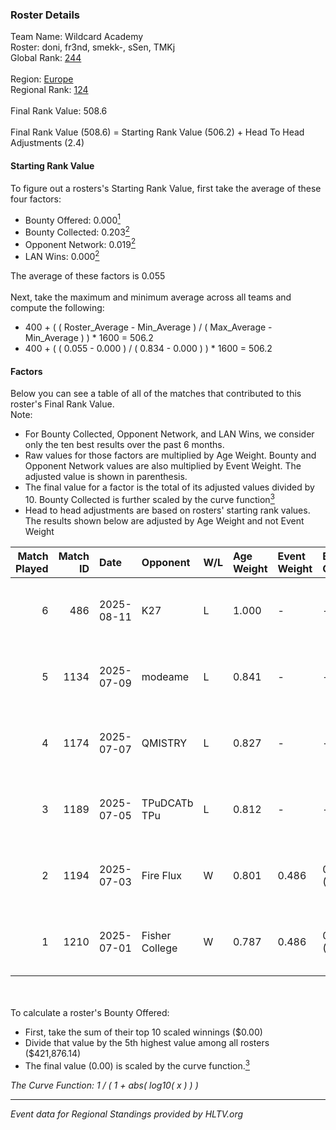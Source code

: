 ### Roster Details<br />
Team Name: Wildcard Academy<br />
Roster: doni, fr3nd, smekk-, sSen, TMKj<br />
Global Rank: [244](../../standings_global_2025_09_01.md)<br />
<br />
Region: [Europe]( ../../standings_europe_2025_09_01.md)<br />
Regional Rank: [124]( ../../standings_europe_2025_09_01.md)<br />
<br />
Final Rank Value:  508.6<br />
<br />
Final Rank Value (508.6) = Starting Rank Value (506.2) + Head To Head Adjustments (2.4)<br />

#### Starting Rank Value<br />
To figure out a rosters's Starting Rank Value, first take the average of these four factors:<br />
- Bounty Offered: 0.000[<sup>1</sup>](#table2)
- Bounty Collected: 0.203[<sup>2</sup>](#table1)
- Opponent Network: 0.019[<sup>2</sup>](#table1)
- LAN Wins: 0.000[<sup>2</sup>](#table1)

The average of these factors is 0.055<br />
<br />
Next, take the maximum and minimum average across all teams and compute the following:<br />
- 400 + ( ( Roster_Average - Min_Average ) / ( Max_Average - Min_Average ) ) * 1600 = 506.2
- 400 + ( ( 0.055 - 0.000 ) / ( 0.834 - 0.000 ) ) * 1600 = 506.2


#### Factors<br />
Below you can see a table of all of the matches that contributed to this roster's Final Rank Value.<br />
Note:<br />

- For Bounty Collected, Opponent Network, and LAN Wins, we consider only the ten best results over the past 6 months.
- Raw values for those factors are multiplied by Age Weight. Bounty and Opponent Network values are also multiplied by Event Weight. The adjusted value is shown in parenthesis.
- The final value for a factor is the total of its adjusted values divided by 10. Bounty Collected is further scaled by the curve function[<sup>3</sup>](#curveFunction)
- Head to head adjustments are based on rosters' starting rank values. The results shown below are adjusted by Age Weight and not Event Weight
<span id="table1"></span><br />


| Match Played | Match ID | Date       | Opponent       | W/L | Age Weight | Event Weight | Bounty Collected | Opponent Network | LAN Wins  | H2H Adj. | Roster                          |
| -: | -: | :- | :- | :- | :- | :- | :- | :- | :- | -: | :- |
|            6 |      486 | 2025-08-11 | K27            | L   | 1.000      | -            | -                | -                | -         |   -14.27 | doni, leen, mhL, sSen, TMKj     |
|            5 |     1134 | 2025-07-09 | modeame        | L   | 0.841      | -            | -                | -                | -         |    -8.17 | doni, fr3nd, smekk-, sSen, TMKj |
|            4 |     1174 | 2025-07-07 | QMISTRY        | L   | 0.827      | -            | -                | -                | -         |    -7.77 | doni, fr3nd, smekk-, sSen, TMKj |
|            3 |     1189 | 2025-07-05 | TPuDCATb TPu   | L   | 0.812      | -            | -                | -                | -         |    -4.14 | doni, fr3nd, smekk-, sSen, TMKj |
|            2 |     1194 | 2025-07-03 | Fire Flux      | W   | 0.801      | 0.486        | 0.002 (0.001)    | 0.323 (0.126)    | 0 (0.000) |    20.29 | doni, fr3nd, smekk-, sSen, TMKj |
|            1 |     1210 | 2025-07-01 | Fisher College | W   | 0.787      | 0.486        | 0.001 (0.000)    | 0.160 (0.061)    | 0 (0.000) |    16.45 | doni, fr3nd, smekk-, sSen, TMKj |

<br />
<span id="table2"></span><br />
To calculate a roster's Bounty Offered:<br />

- First, take the sum of their top 10 scaled winnings ($0.00)
- Divide that value by the 5th highest value among all rosters ($421,876.14)
- The final value (0.00) is scaled by the curve function.[<sup>3</sup>](#curveFunction)

<span id="curveFunction"></span>_The Curve Function: 1 / ( 1 + abs( log10( x ) ) )_<br />

---
_Event data for Regional Standings provided by HLTV.org_<br />
